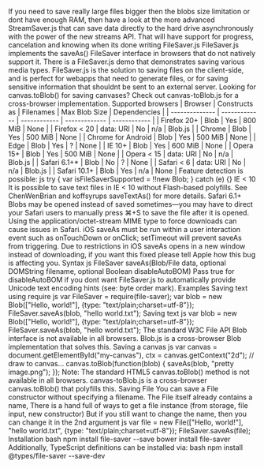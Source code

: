 If you need to save really large files bigger then the blobs size limitation or dont have enough RAM, then have a look at the more advanced StreamSaver.js that can save data directly to the hard drive asynchronously with the power of the new streams API. That will have support for progress, cancelation and knowing when its done writing FileSaver.js FileSaver.js implements the saveAs() FileSaver interface in browsers that do not natively support it. There is a FileSaver.js demo that demonstrates saving various media types. FileSaver.js is the solution to saving files on the client-side, and is perfect for webapps that need to generate files, or for saving sensitive information that shouldnt be sent to an external server. Looking for canvas.toBlob() for saving canvases? Check out canvas-toBlob.js for a cross-browser implementation. Supported browsers | Browser | Constructs as | Filenames | Max Blob Size | Dependencies | | -------------- | ------------- | ------------ | ------------- | ------------ | | Firefox 20+ | Blob | Yes | 800 MiB | None | | Firefox < 20 | data: URI | No | n/a | Blob.js | | Chrome | Blob | Yes | 500 MiB | None | | Chrome for Android | Blob | Yes | 500 MiB | None | | Edge | Blob | Yes | ? | None | | IE 10+ | Blob | Yes | 600 MiB | None | | Opera 15+ | Blob | Yes | 500 MiB | None | | Opera < 15 | data: URI | No | n/a | Blob.js | | Safari 6.1+* | Blob | No | ? | None | | Safari < 6 | data: URI | No | n/a | Blob.js | | Safari 10.1+ | Blob | Yes | n/a | None | Feature detection is possible: js try { var isFileSaverSupported = !!new Blob; } catch (e) {} IE < 10 It is possible to save text files in IE < 10 without Flash-based polyfills. See ChenWenBrian and koffsyrups saveTextAs() for more details. Safari 6.1+ Blobs may be opened instead of saved sometimes—you may have to direct your Safari users to manually press ⌘+S to save the file after it is opened. Using the application/octet-stream MIME type to force downloads can cause issues in Safari. iOS saveAs must be run within a user interaction event such as onTouchDown or onClick; setTimeout will prevent saveAs from triggering. Due to restrictions in iOS saveAs opens in a new window instead of downloading, if you want this fixed please tell Apple how this bug is affecting you. Syntax js FileSaver saveAs(Blob/File data, optional DOMString filename, optional Boolean disableAutoBOM) Pass true for disableAutoBOM if you dont want FileSaver.js to automatically provide Unicode text encoding hints (see: byte order mark). Examples Saving text using require js var FileSaver = require(file-saver); var blob = new Blob(["Hello, world!"], {type: "text/plain;charset=utf-8"}); FileSaver.saveAs(blob, "hello world.txt"); Saving text js var blob = new Blob(["Hello, world!"], {type: "text/plain;charset=utf-8"}); FileSaver.saveAs(blob, "hello world.txt"); The standard W3C File API Blob interface is not available in all browsers. Blob.js is a cross-browser Blob implementation that solves this. Saving a canvas js var canvas = document.getElementById("my-canvas"), ctx = canvas.getContext("2d"); // draw to canvas... canvas.toBlob(function(blob) { saveAs(blob, "pretty image.png"); }); Note: The standard HTML5 canvas.toBlob() method is not available in all browsers. canvas-toBlob.js is a cross-browser canvas.toBlob() that polyfills this. Saving File You can save a File constructor without specifying a filename. The File itself already contains a name, There is a hand full of ways to get a file instance (from storage, file input, new constructor) But if you still want to change the name, then you can change it in the 2nd argument js var file = new File(["Hello, world!"], "hello world.txt", {type: "text/plain;charset=utf-8"}); FileSaver.saveAs(file); Installation bash npm install file-saver --save bower install file-saver Additionally, TypeScript definitions can be installed via: bash npm install @types/file-saver --save-dev